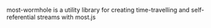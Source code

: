 most-wormhole is a utility library for creating time-travelling and self-referential streams with most.js